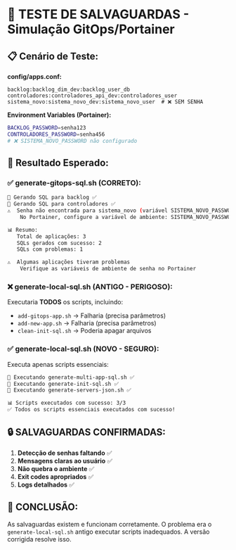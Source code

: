 # 🧪 TESTE DE SALVAGUARDAS - Simulação GitOps/Portainer

## 📋 **Cenário de Teste:**

**config/apps.conf:**

```
backlog:backlog_dim_dev:backlog_user_db
controladores:controladores_api_dev:controladores_user
sistema_novo:sistema_novo_dev:sistema_novo_user  # ❌ SEM SENHA
```

**Environment Variables (Portainer):**

```bash
BACKLOG_PASSWORD=senha123
CONTROLADORES_PASSWORD=senha456
# ❌ SISTEMA_NOVO_PASSWORD não configurado
```

## 🎯 **Resultado Esperado:**

### ✅ **generate-gitops-sql.sh** (CORRETO):

```bash
🔧 Gerando SQL para backlog ✅
🔧 Gerando SQL para controladores ✅
⚠️  Senha não encontrada para sistema_novo (variável SISTEMA_NOVO_PASSWORD)
    No Portainer, configure a variável de ambiente: SISTEMA_NOVO_PASSWORD

📊 Resumo:
   Total de aplicações: 3
   SQLs gerados com sucesso: 2
   SQLs com problemas: 1

⚠️  Algumas aplicações tiveram problemas
    Verifique as variáveis de ambiente de senha no Portainer
```

### ❌ **generate-local-sql.sh** (ANTIGO - PERIGOSO):

Executaria **TODOS** os scripts, incluindo:

- `add-gitops-app.sh` → Falharia (precisa parâmetros)
- `add-new-app.sh` → Falharia (precisa parâmetros)
- `clean-init-sql.sh` → Poderia apagar arquivos

### ✅ **generate-local-sql.sh** (NOVO - SEGURO):

Executa apenas scripts essenciais:

```bash
🔧 Executando generate-multi-app-sql.sh ✅
🔧 Executando generate-init-sql.sh ✅
🔧 Executando generate-servers-json.sh ✅

📊 Scripts executados com sucesso: 3/3
✅ Todos os scripts essenciais executados com sucesso!
```

## 🔒 **SALVAGUARDAS CONFIRMADAS:**

1. **Detecção de senhas faltando** ✅
2. **Mensagens claras ao usuário** ✅
3. **Não quebra o ambiente** ✅
4. **Exit codes apropriados** ✅
5. **Logs detalhados** ✅

## 🎯 **CONCLUSÃO:**

As salvaguardas existem e funcionam corretamente. O problema era o `generate-local-sql.sh` antigo executar scripts inadequados. A versão corrigida resolve isso.
